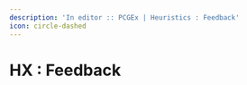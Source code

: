 ```yaml
---
description: 'In editor :: PCGEx | Heuristics : Feedback'
icon: circle-dashed
---
```


# HX : Feedback

